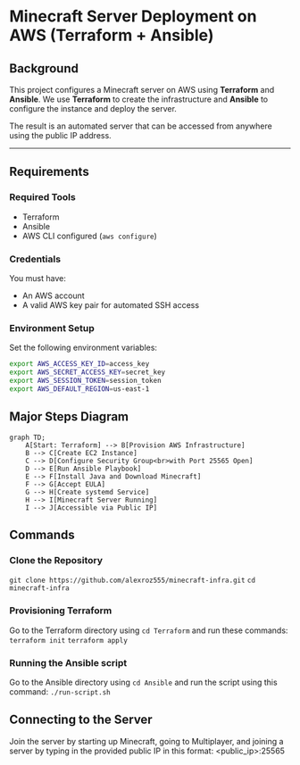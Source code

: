 # Minecraft Server Deployment on AWS (Terraform + Ansible)

## Background

This project configures a Minecraft server on AWS using **Terraform** and **Ansible**. We use **Terraform** to create the infrastructure and **Ansible** to configure the instance and deploy the server.

The result is an automated server that can be accessed from anywhere using the public IP address.

---

## Requirements

### Required Tools

- Terraform
- Ansible
- AWS CLI configured (`aws configure`)

### Credentials

You must have:

- An AWS account
- A valid AWS key pair for automated SSH access

### Environment Setup

Set the following environment variables:

```bash
export AWS_ACCESS_KEY_ID=access_key
export AWS_SECRET_ACCESS_KEY=secret_key
export AWS_SESSION_TOKEN=session_token
export AWS_DEFAULT_REGION=us-east-1
```
## Major Steps Diagram
```mermaid
graph TD;
    A[Start: Terraform] --> B[Provision AWS Infrastructure]
    B --> C[Create EC2 Instance]
    C --> D[Configure Security Group<br>with Port 25565 Open]
    D --> E[Run Ansible Playbook]
    E --> F[Install Java and Download Minecraft]
    F --> G[Accept EULA]
    G --> H[Create systemd Service]
    H --> I[Minecraft Server Running]
    I --> J[Accessible via Public IP]
```

## Commands
### Clone the Repository
`git clone https://github.com/alexroz555/minecraft-infra.git`
`cd minecraft-infra`
### Provisioning Terraform
Go to the Terraform directory using `cd Terraform` and run these commands:
`terraform init`
`terraform apply`
### Running the Ansible script
Go to the Ansible directory using `cd Ansible` and run the script using this command:
`./run-script.sh`
## Connecting to the Server
Join the server by starting up Minecraft, going to Multiplayer, and joining a server by typing in the provided public IP in this format: <public_ip>:25565

